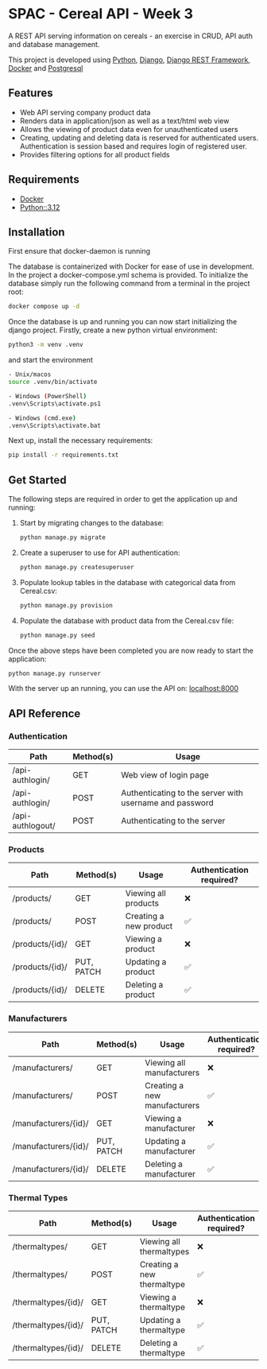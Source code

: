 # SPAC - Cereal API - Week 3
A REST API serving information on cereals - an exercise in CRUD, API auth and database management.

This project is developed using 
[Python](https://www.python.org/), 
[Django](https://www.djangoproject.com/), 
[Django REST Framework](https://www.django-rest-framework.org/),
[Docker](https://docs.docker.com/) and [Postgresql](https://www.postgresql.org/)

## Features
 - Web API serving company product data
 - Renders data in application/json as well as a text/html web view
 - Allows the viewing of product data even for unauthenticated users
 - Creating, updating and deleting data is reserved for authenticated users. Authentication is session based and requires login of registered user.
 - Provides filtering options for all product fields

## Requirements
 - [Docker](https://docs.docker.com/engine/install/)
 - [Python::3.12](https://www.python.org/downloads/release/python-3120/)

## Installation

First ensure that docker-daemon is running

The database is containerized with Docker for ease of use in development.
In the project a docker-compose.yml schema is provided. To initialize the database simply run the following command from a terminal in the project root:
```sh
docker compose up -d
```

Once the database is up and running you can now start initializing the django project.
Firstly, create a new python virtual environment:
```sh
python3 -m venv .venv
```
and start the environment
```sh
- Unix/macos
source .venv/bin/activate

- Windows (PowerShell)
.venv\Scripts\activate.ps1

- Windows (cmd.exe)
.venv\Scripts\activate.bat
```

Next up, install the necessary requirements:
```sh
pip install -r requirements.txt
```

## Get Started
The following steps are required in order to get the application up and running:

1. Start by migrating changes to the database:
    ```sh
    python manage.py migrate
    ```

2. Create a superuser to use for API authentication:
    ```sh
    python manage.py createsuperuser
    ```

3. Populate lookup tables in the database with categorical data from Cereal.csv:
    ```sh
    python manage.py provision
    ```

4. Populate the database with product data from the Cereal.csv file:
    ```sh
    python manage.py seed
    ```

Once the above steps have been completed you are now ready to start the application:

```sh
python manage.py runserver
```

With the server up an running, you can use the API on: [localhost:8000](http://127.0.0.1:8000/)

## API Reference

### Authentication
|  Path            | Method(s)  | Usage                                                   |
| ---------------- | ---------- | ------------------------------------------------------- |
| /api-authlogin/  | GET        | Web view of login page                                  |
| /api-authlogin/  | POST       | Authenticating to the server with username and password |
| /api-authlogout/ | POST       | Authenticating to the server                            |

### Products

|  Path           | Method(s)  | Usage                  | Authentication required? |
| --------------- | ---------- | -----------------------| ------------------------ |
| /products/      | GET        | Viewing all products   | ❌                      |
| /products/      | POST       | Creating a new product | ✅                      |
| /products/{id}/ | GET        | Viewing a product      | ❌                      |
| /products/{id}/ | PUT, PATCH | Updating a product     | ✅                      |
| /products/{id}/ | DELETE     | Deleting a product     | ✅                      |


### Manufacturers

|  Path                | Method(s)  | Usage                        | Authentication required? |
| -------------------- | ---------- | ---------------------------- | ------------------------ |
| /manufacturers/      | GET        | Viewing all manufacturers    | ❌                      |
| /manufacturers/      | POST       | Creating a new manufacturers | ✅                      |
| /manufacturers/{id}/ | GET        | Viewing a manufacturer       | ❌                      |
| /manufacturers/{id}/ | PUT, PATCH | Updating a manufacturer      | ✅                      |
| /manufacturers/{id}/ | DELETE     | Deleting a manufacturer      | ✅                      |

### Thermal Types
|  Path               | Method(s)  | Usage                      | Authentication required? |
| ------------------- | ---------- | -------------------------- | ------------------------ |
| /thermaltypes/      | GET        | Viewing all thermaltypes   | ❌                      |
| /thermaltypes/      | POST       | Creating a new thermaltype | ✅                      |
| /thermaltypes/{id}/ | GET        | Viewing a thermaltype      | ❌                      |
| /thermaltypes/{id}/ | PUT, PATCH | Updating a thermaltype     | ✅                      |
| /thermaltypes/{id}/ | DELETE     | Deleting a thermaltype     | ✅                      |